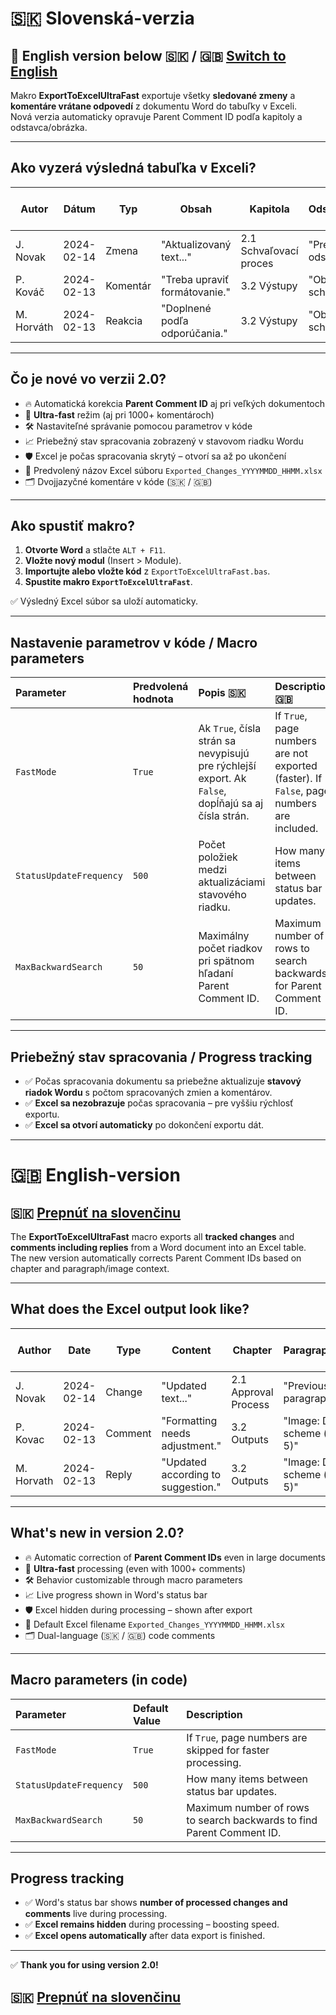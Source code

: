# **🇸🇰 Slovenská-verzia**

## 🏴 English version below 🇸🇰 / 🇬🇧 **[Switch to English](#-english-version)**

Makro **ExportToExcelUltraFast** exportuje všetky **sledované zmeny** a **komentáre vrátane odpovedí** z dokumentu Word do tabuľky v Exceli.  
Nová verzia automaticky opravuje Parent Comment ID podľa kapitoly a odstavca/obrázka.

---

## **Ako vyzerá výsledná tabuľka v Exceli?**

| **Autor**  | **Dátum**  | **Typ**    | **Obsah**                  | **Kapitola**                     | **Odstavec/Obrázok**     | **Strana** | **Comment ID** | **Parent Comment ID** |
|------------|------------|------------|-----------------------------|----------------------------------|--------------------------|------------|----------------|------------------------|
| J. Novak   | 2024-02-14 | Zmena      | "Aktualizovaný text..."     | 2.1 Schvaľovací proces           | "Predošlý text v odstavci..." | 5 |   |   |
| P. Kováč   | 2024-02-13 | Komentár   | "Treba upraviť formátovanie." | 3.2 Výstupy                    | "Obrázok: Diagram schémy (strana 5)" | 8 | 5 |   |
| M. Horváth | 2024-02-13 | Reakcia    | "Doplnené podľa odporúčania." | 3.2 Výstupy                   | "Obrázok: Diagram schémy (strana 5)" | 8 | 6 | 5 |

---

## **Čo je nové vo verzii 2.0?**

- 🔥 Automatická korekcia **Parent Comment ID** aj pri veľkých dokumentoch
- 🚀 **Ultra-fast** režim (aj pri 1000+ komentároch)
- 🛠 Nastaviteľné správanie pomocou parametrov v kóde
- 📈 Priebežný stav spracovania zobrazený v stavovom riadku Wordu
- 🛡 Excel je počas spracovania skrytý – otvorí sa až po ukončení
- 💾 Predvolený názov Excel súboru `Exported_Changes_YYYYMMDD_HHMM.xlsx`
- 🗂 Dvojjazyčné komentáre v kóde (🇸🇰 / 🇬🇧)

---

## **Ako spustiť makro?**

1. **Otvorte Word** a stlačte `ALT + F11`.
2. **Vložte nový modul** (Insert > Module).
3. **Importujte alebo vložte kód** z `ExportToExcelUltraFast.bas`.
4. **Spustite makro `ExportToExcelUltraFast`**.

✅ Výsledný Excel súbor sa uloží automaticky.

---

## **Nastavenie parametrov v kóde / Macro parameters**

| Parameter | Predvolená hodnota | Popis 🇸🇰 | Description 🇬🇧 |
|:----------|:--------------------|:---------|:---------------|
| `FastMode` | `True` | Ak `True`, čísla strán sa nevypisujú pre rýchlejší export. Ak `False`, dopĺňajú sa aj čísla strán. | If `True`, page numbers are not exported (faster). If `False`, page numbers are included. |
| `StatusUpdateFrequency` | `500` | Počet položiek medzi aktualizáciami stavového riadku. | How many items between status bar updates. |
| `MaxBackwardSearch` | `50` | Maximálny počet riadkov pri spätnom hľadaní Parent Comment ID. | Maximum number of rows to search backwards for Parent Comment ID. |

---

## **Priebežný stav spracovania / Progress tracking**

- ✅ Počas spracovania dokumentu sa priebežne aktualizuje **stavový riadok Wordu** s počtom spracovaných zmien a komentárov.
- ✅ **Excel sa nezobrazuje** počas spracovania – pre vyššiu rýchlosť exportu.
- ✅ **Excel sa otvorí automaticky** po dokončení exportu dát.


---


# **🇬🇧 English-version**

## 🇸🇰 **[Prepnúť na slovenčinu](#-slovensk%C3%A1-verzia)**

The **ExportToExcelUltraFast** macro exports all **tracked changes** and **comments including replies** from a Word document into an Excel table.  
The new version automatically corrects Parent Comment IDs based on chapter and paragraph/image context.

---

## **What does the Excel output look like?**

| **Author** | **Date**    | **Type**  | **Content**                | **Chapter**                   | **Paragraph/Image**        | **Page** | **Comment ID** | **Parent Comment ID** |
|------------|-------------|-----------|-----------------------------|--------------------------------|-----------------------------|----------|----------------|------------------------|
| J. Novak   | 2024-02-14  | Change    | "Updated text..."           | 2.1 Approval Process           | "Previous paragraph text..." | 5        |                |                        |
| P. Kovac   | 2024-02-13  | Comment   | "Formatting needs adjustment." | 3.2 Outputs                  | "Image: Diagram scheme (page 5)" | 8    | 5              |                        |
| M. Horvath | 2024-02-13  | Reply     | "Updated according to suggestion." | 3.2 Outputs             | "Image: Diagram scheme (page 5)" | 8    | 6              | 5                      |

---

## **What's new in version 2.0?**

- 🔥 Automatic correction of **Parent Comment IDs** even in large documents
- 🚀 **Ultra-fast** processing (even with 1000+ comments)
- 🛠 Behavior customizable through macro parameters
- 📈 Live progress shown in Word's status bar
- 🛡 Excel hidden during processing – shown after export
- 💾 Default Excel filename `Exported_Changes_YYYYMMDD_HHMM.xlsx`
- 🗂 Dual-language (🇸🇰 / 🇬🇧) code comments

---

## **Macro parameters (in code)**

| Parameter | Default Value | Description |
|:----------|:---------------|:------------|
| `FastMode` | `True` | If `True`, page numbers are skipped for faster processing. |
| `StatusUpdateFrequency` | `500` | How many items between status bar updates. |
| `MaxBackwardSearch` | `50` | Maximum number of rows to search backwards to find Parent Comment ID. |

---

## **Progress tracking**

- ✅ Word's status bar shows **number of processed changes and comments** live during processing.
- ✅ **Excel remains hidden** during processing – boosting speed.
- ✅ **Excel opens automatically** after data export is finished.

---

✅ **Thank you for using version 2.0!**

## 🇸🇰 **[Prepnúť na slovenčinu](#-slovensk%C3%A1-verzia)**
